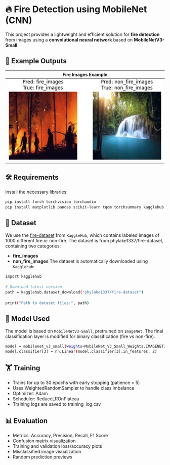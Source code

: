 # 🔥 Fire Detection using MobileNet (CNN)

This project provides a lightweight and efficient solution for **fire detection** from images using a **convolutional neural network** based on **MobileNetV3-Small**.


## 📸 Example Outputs

| Fire Images Example               |
| --------------------------------- |
| ![fire_example](fire_example.jpg) |


## 🛠️ Requirements

Install the necessary libraries:

```bash
pip install torch torchvision torchaudio
pip install matplotlib pandas scikit-learn tqdm torchsummary kagglehub
```


## 📂 Dataset

We use the [fire-dataset](https://www.kaggle.com/datasets/phylake1337/fire-dataset) from `KaggleHub`, which contains labeled images of 1000 different fire or non-fire.
The dataset is from phylake1337/fire-dataset, containing two categories:
- **fire_images**
- **non_fire_images**
The dataset is automatically downloaded using `Kagglehub`:
```bash
import kagglehub

# Download latest version
path = kagglehub.dataset_download("phylake1337/fire-dataset")

print("Path to dataset files:", path)
```


## 🧠 Model Used

The model is based on `MobileNetV3-Small`, pretrained on `ImageNet`. The final classification layer is modified for binary classification (fire vs non-fire).
```bash
model = mobilenet_v3_small(weights=MobileNet_V3_Small_Weights.IMAGENET1K_V1)
model.classifier[3] = nn.Linear(model.classifier[3].in_features, 2)
```


## 🏋️ Training

- Trains for up to 30 epochs with early stopping (patience = 5)
- Uses WeightedRandomSampler to handle class imbalance
- Optimizer: Adam
- Scheduler: ReduceLROnPlateau
- Training logs are saved to training_log.csv


## 📊 Evaluation

- Metrics: Accuracy, Precision, Recall, F1 Score
- Confusion matrix visualization
- Training and validation loss/accuracy plots
- Misclassified image visualization
- Random prediction previews